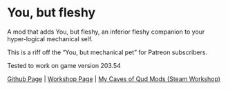 # You, but fleshy
A mod that adds You, but fleshy, an inferior fleshy companion to your hyper-logical mechanical self.

This is a riff off the “You, but mechanical pet” for Patreon subscribers.

Tested to work on game version 203.54

[Github Page](https://github.com/librarianmage/YouButFleshy) \| [Workshop Page](https://steamcommunity.com/sharedfiles/filedetails/?id=2840965343) \| [My Caves of Qud Mods (Steam Workshop)](https://steamcommunity.com/profiles/76561198836298826/myworkshopfiles/?appid=333640)
